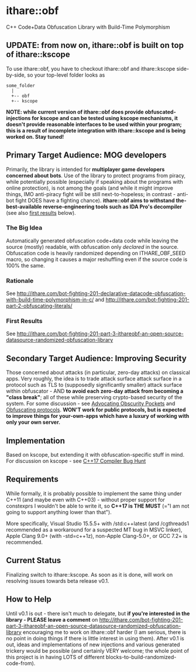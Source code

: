 # ithare::obf
C++ Code+Data Obfuscation Library with Build-Time Polymorphism

## UPDATE: from now on, ithare::obf is built on top of ithare::kscope 
To use ithare::obf, you have to checkout ithare::obf and ithare::kscope side-by-side, so your top-level folder looks as 
```
some_folder 
  |
  +-- obf
  +-- kscope
```
**NOTE: while current version of ithare::obf does provide obfuscated-injections for kscope and can be tested using kscope mechanisms, it doesn't provide reasonable interfaces to be used within your program; this is a result of incomplete integration with ithare::kscope and is being worked on. Stay tuned!**

## Primary Target Audience: MOG developers

Primarily, the library is intended for **multiplayer game developers concerned about bots**. Use of the library to protect programs from piracy, while potentially possible (especially if speaking about the programs with online protection), is not among the goals (and while it might improve things, IMO anti-piracy fight will be still next-to-hopeless; in contrast - anti-bot fight DOES have a fighting chance). **ithare::obf aims to withstand the-best-available reverse-engineering tools such as IDA Pro's decompiler** (see also [first results](#first-results) below). 

### The Big Idea
Automatically generated obfuscation code+data code while leaving the source (mostly) readable, with obfuscation only *declared* in the source. Obfuscation code is heavily randomized depending on ITHARE_OBF_SEED macro, so changing it causes a major reshuffling even if the source code is 100% the same. 

### Rationale
See http://ithare.com/bot-fighting-201-declarative-datacode-obfuscation-with-build-time-polymorphism-in-c/ and http://ithare.com/bot-fighting-201-part-2-obfuscating-literals/ 

### First Results
<a name="first-results"></a>
See http://ithare.com/bot-fighting-201-part-3-ithareobf-an-open-source-datasource-randomized-obfuscation-library


## Secondary Target Audience: Improving Security

Those concerned about attacks (in particular, zero-day attacks) on classical apps. Very roughly, the idea is to trade  attack surface attack surface in a protocol such as TLS to (supposedly significantly smaller) attack surface within obfuscator - AND **to avoid each zero-day attack from becoming a "class break"**; all of these while preserving crypto-based security of the system. For some discussion - see [Advocating Obscurity Pockets](http://ithare.com/advocating-obscurity-pockets-as-a-complement-to-security-part-ii-deployment-scenarios-more-crypto-primitives-and-obscurity-pocket-as-security/) and [Obfuscating protocols](http://ithare.com/bot-fighting-201-part-4-obfuscating-protocols-versioning/). **WON'T work for public protocols, but is expected to improve things for your-own-apps which have a luxury of working with only your own server.**

## Implementation
Based on kscope, but extending it with obfuscation-specific stuff in mind. For discussion on kscope - see [C++17 Compiler Bug Hunt](http://ithare.com/c17-compiler-bug-hunt-very-first-results-12-bugs-reported-3-already-fixed/)


## Requirements 

While formally, it is probably possible to implement the same thing under C++11 (and maybe even with C++03) - without proper support for constexprs I wouldn't be able to write it, so **C++17 is THE MUST** (="I am not going to support anything lower than that"). 

More specifically, Visual Studio 15.5.5+ with /std:c++latest (and /cgthreads1 recommended as a workaround for a suspected MT bug in MSVC linker), Apple Clang 9.0+ (with -std=c++1z), non-Apple Clang-5.0+, or GCC 7.2+ is recommended. 

## Current Status

Finalizing switch to ithare::kscope. As soon as it is done, will work on resolving issues towards beta release v0.1.

## How to Help

Until v0.1 is out - there isn't much to delegate, but **if you're interested in the library - PLEASE leave a comment** on http://ithare.com/bot-fighting-201-part-3-ithareobf-an-open-source-datasource-randomized-obfuscation-library encouraging me to work on ithare::obf harder (I am serious, there is no point in doing things if there is little interest in using them). After v0.1 is out, ideas and implementations of new injections and various generated trickery would be possible (and certainly VERY welcome; the whole point of this project is in having LOTS of different blocks-to-build-randomized-code-from). 
